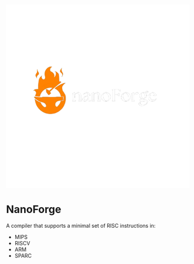 <picture>
  <source srcset= "resources/logo.png" media="(prefers-color-scheme: dark)">
  <source srcset= "resources/light logo.png" media="(prefers-color-scheme: light)">
  <img src="resources/logo.png" alt="image">
</picture>

# NanoForge
A compiler that supports a minimal set of RISC instructions in:
- MIPS
- RISCV
- ARM
- SPARC


